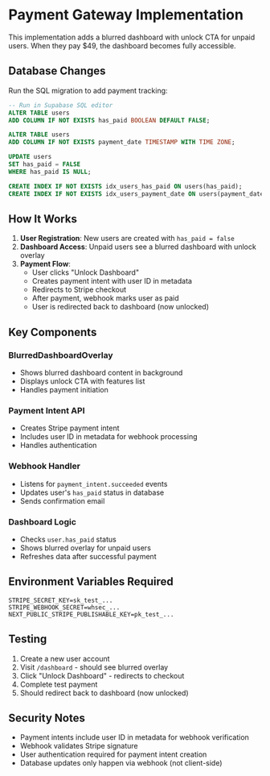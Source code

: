 # Payment Gateway Implementation

This implementation adds a blurred dashboard with unlock CTA for unpaid users. When they pay $49, the dashboard becomes fully accessible.

## Database Changes

Run the SQL migration to add payment tracking:

```sql
-- Run in Supabase SQL editor
ALTER TABLE users 
ADD COLUMN IF NOT EXISTS has_paid BOOLEAN DEFAULT FALSE;

ALTER TABLE users 
ADD COLUMN IF NOT EXISTS payment_date TIMESTAMP WITH TIME ZONE;

UPDATE users 
SET has_paid = FALSE 
WHERE has_paid IS NULL;

CREATE INDEX IF NOT EXISTS idx_users_has_paid ON users(has_paid);
CREATE INDEX IF NOT EXISTS idx_users_payment_date ON users(payment_date);
```

## How It Works

1. **User Registration**: New users are created with `has_paid = false`
2. **Dashboard Access**: Unpaid users see a blurred dashboard with unlock overlay
3. **Payment Flow**: 
   - User clicks "Unlock Dashboard" 
   - Creates payment intent with user ID in metadata
   - Redirects to Stripe checkout
   - After payment, webhook marks user as paid
   - User is redirected back to dashboard (now unlocked)

## Key Components

### BlurredDashboardOverlay
- Shows blurred dashboard content in background
- Displays unlock CTA with features list
- Handles payment initiation

### Payment Intent API
- Creates Stripe payment intent
- Includes user ID in metadata for webhook processing
- Handles authentication

### Webhook Handler
- Listens for `payment_intent.succeeded` events
- Updates user's `has_paid` status in database
- Sends confirmation email

### Dashboard Logic
- Checks `user.has_paid` status
- Shows blurred overlay for unpaid users
- Refreshes data after successful payment

## Environment Variables Required

```
STRIPE_SECRET_KEY=sk_test_...
STRIPE_WEBHOOK_SECRET=whsec_...
NEXT_PUBLIC_STRIPE_PUBLISHABLE_KEY=pk_test_...
```

## Testing

1. Create a new user account
2. Visit `/dashboard` - should see blurred overlay
3. Click "Unlock Dashboard" - redirects to checkout
4. Complete test payment
5. Should redirect back to dashboard (now unlocked)

## Security Notes

- Payment intents include user ID in metadata for webhook verification
- Webhook validates Stripe signature
- User authentication required for payment intent creation
- Database updates only happen via webhook (not client-side) 